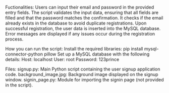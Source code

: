 

Fuctionalities:
Users can input their email and password in the provided entry fields.
The script validates the input data, ensuring that all fields are filled and that the password matches the confirmation.
It checks if the email already exists in the database to avoid duplicate registrations.
Upon successful registration, the user data is inserted into the MySQL database.
Error messages are displayed if any issues occur during the registration process.

How you can run the script:
Install the required libraries: pip install mysql-connector-python pillow
Set up a MySQL database with the following details:
Host: localhost
User: root
Password: 123prince

Files:
signup.py: Main Python script containing the user signup application code.
background_image.jpg: Background image displayed on the signup window.
signin_page.py: Module for importing the signin page (not provided in the script).
